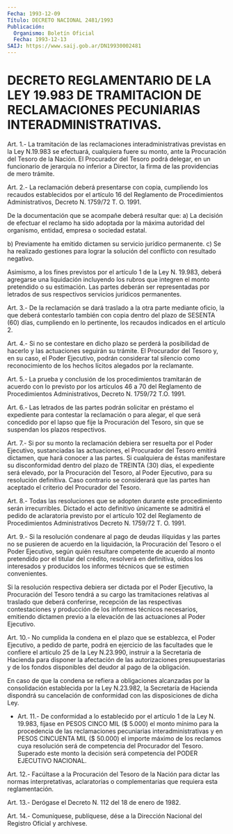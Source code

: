 ```yaml
---
Fecha: 1993-12-09
Título: DECRETO NACIONAL 2481/1993
Publicación:
  Organismo: Boletín Oficial
  Fecha: 1993-12-13
SAIJ: https://www.saij.gob.ar/DN19930002481
---
```

# DECRETO REGLAMENTARIO DE LA LEY 19.983 DE TRAMITACION DE RECLAMACIONES PECUNIARIAS INTERADMINISTRATIVAS.

<a id="1"></a>
Art. 1.- La tramitación de las reclamaciones interadministrativas  previstas  en  la  Ley N.19.983 se efectuará, cualquiera fuere su monto, ante la Procuración  del  Tesoro  de  la Nación.  El  Procurador  del  Tesoro  podrá  delegar,  en un funcionario de jerarquía no inferior a Director, la firma de las  providencias  de mero trámite.

<a id="2"></a>
Art.  2.-  La  reclamación  deberá  presentarse  con  copia, cumpliendo  los  recaudos  establecidos  por  el  artículo  16  del Reglamento  de  Procedimientos  Administrativos, Decreto N. 1759/72 T. O. 1991.

De  la documentación que se acompañe  deberá  resultar  que:  a) La  decisión  de  efectuar  el  reclamo ha sido adoptada por la máxima  autoridad  del  organismo,  entidad,   empresa  o  sociedad estatal.

b) Previamente ha emitido dictamen su servicio jurídico permanente.  c)  Se  ha  realizado  gestiones  para  lograr  la  solución   del conflicto con resultado negativo.

Asimismo,  a  los  fines previstos por el artículo 1 de la Ley N. 19.983, deberá agregarse  una liquidación incluyendo los rubros que integren el monto pretendido o su estimación.  Las  partes  deberán  ser  representadas    por  letrados  de  sus respectivos servicios jurídicos permanentes.

<a id="3"></a>
Art.  3.-  De  la reclamación se dará traslado a la otra parte mediante  oficio,  la que  deberá  contestarlo  también  con  copia dentro del plazo de SESENTA (60) días, cumpliendo en lo pertinente, los recaudos indicados en el artículo 2.

<a id="4"></a>
Art.  4.-  Si  no  se  contestare en dicho plazo se perderá la posibilidad de hacerlo y las  actuaciones  seguirán  su trámite. El Procurador  del  Tesoro  y, en su caso, el Poder Ejecutivo,  podrán considerar tal silencio como  reconocimiento  de los hechos lícitos alegados por la reclamante.

<a id="5"></a>
Art.  5.-  La  prueba  y  conclusión  de  los  procedimientos tramitarán  de  acuerdo  con  lo previsto por los artículos 46 a 70 del  Reglamento  de  Procedimientos   Administrativos,  Decreto  N. 1759/72 T.O. 1991.

<a id="6"></a>
Art.  6.-  Las  letrados  de  las  partes  podrán solicitar en préstamo  el  expediente  para  contestar  la  reclamación  o  para alegar, el que será concedido por el lapso que fije  la Procuración del    Tesoro,   sin  que  se  suspendan  los  plazos  respectivos.

<a id="7"></a>
Art.  7.-  Si por su monto la reclamación debiera ser resuelta por  el  Poder  Ejecutivo,    sustanciadas    las  actuaciones,  el Procurador  del  Tesoro emitirá dictamen, que hará  conocer  a  las partes.  Si cualquiera  de  éstas  manifestare  su  disconformidad dentro del plazo  de TREINTA (30) días, el expediente será elevado, por  la  Procuración  del  Tesoro,  al  Poder  Ejecutivo,  para  su resolución  definitiva.  Caso  contrario  se  considerará  que  las partes   han  aceptado  el  criterio  del  Procurador  del  Tesoro.

<a id="8"></a>
Art.  8.-  Todas  las resoluciones que se adopten durante este procedimiento  serán  irrecurribles.  Dictado  el  acto  definitivo únicamente se admitirá  el  pedido  de  aclaratoria previsto por el artículo  102  del  Reglamento  de  Procedimientos  Administrativos Decreto N. 1759/72 T. O. 1991.

<a id="9"></a>
Art. 9.- Si la resolución condenare al pago de deudas ilíquidas y las  partes  no  se  pusieren  de  acuerdo  en la liquidación, la Procuración del Tesoro o el Poder Ejecutivo, según  quién resultare competente  de  acuerdo  al  monto  pretendido  por el titular  del crédito,   resolverá  en  definitiva,  oídos  los  interesados    y producidos  los  informes técnicos que se estimen convenientes.

Si la resolución  respectiva  debiera  ser  dictada  por  el Poder Ejecutivo,  la  Procuración  del  Tesoro  tendrá  a  su  cargo  las tramitaciones    relativas   al  traslado  que  deberá  conferirse, recepción de las respectivas contestaciones  y  producción  de los informes  técnicos  necesarios,  emitiendo  dictamen  previo  a  la elevación de las actuaciones al Poder Ejecutivo.

<a id="10"></a>
Art. 10.- No cumplida la condena en el plazo que se establezca, el Poder  Ejecutivo,  a  pedido de parte, podrá en ejercicio de las facultades que le confiere  el  artículo  25  de  la  Ley N.23.990, instruir  a la  Secretaría de Hacienda para disponer la afectación de las autorizaciones  presupuestarias  y de los fondos disponibles del deudor al pago de la obligación.

En  caso  de  que la condena se refiera a obligaciones  alcanzadas por  la  consolidación    establecida   por  la  Ley  N.23.982,  la Secretaría de Hacienda dispondrá su cancelación  de conformidad con las disposiciones de dicha Ley.

<a id="11"></a>
* Art. 11.- De conformidad a lo establecido por el artículo 1  de la Ley N. 19.983,  fíjase  en  PESOS CINCO MIL ($ 5.000) el monto mínimo  para  la  procedencia  de  las   reclamaciones  pecuniarias interadministrativas  y  en PESOS CINCUENTA  MIL  ($  50.000)  el importe máximo de los reclamos  cuya resolución será de competencia del Procurador del Tesoro. Superado  este  monto  la  decisión será competencia del PODER EJECUTIVO NACIONAL.

<a id="12"></a>
Art.  12.-  Facúltase a la Procuración del Tesoro de la Nación para dictar las normas interpretativas, aclaratorias o complementarias que requiera esta reglamentación.

<a id="13"></a>
Art.  13.- Derógase el Decreto N. 112 del 18 de enero de 1982.

<a id="14"></a>
Art. 14.- Comuníquese, publíquese, dése a la Dirección Nacional del Registro Oficial y archívese.